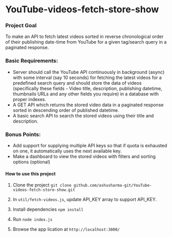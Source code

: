 # YouTube-videos-fetch-store-show

### Project Goal

To make an API to fetch latest videos sorted in reverse chronological order of their publishing date-time from YouTube for a given tag/search query in a paginated response.


### Basic Requirements:

- Server should call the YouTube API continuously in background (async) with some interval (say 10 seconds) for fetching the latest videos for a predefined search query and should store the data of videos (specifically these fields - Video title, description, publishing datetime, thumbnails URLs and any other fields you require) in a database with proper indexes.
- A GET API which returns the stored video data in a paginated response sorted in descending order of published datetime.
- A basic search API to search the stored videos using their title and description.

### Bonus Points:

- Add support for supplying multiple API keys so that if quota is exhausted on one, it automatically uses the next available key.
- Make a dashboard to view the stored videos with filters and sorting options (optional)

#### How to use this project
1. Clone the project `git clone github.com/ashusharma-git/YouTube-videos-fetch-store-show.git`

2. In `util/fetch-videos.js`, update API_KEY array to support API_KEY.

3. Install dependencies `npm install`

4. Run `node index.js`

5. Browse the app lication at `http://localhost:3000/`